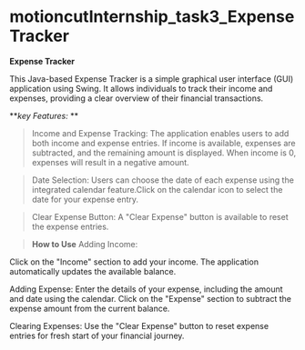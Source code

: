 # motioncutInternship_task3_ExpenseTracker
**Expense Tracker**

This Java-based Expense Tracker is a simple graphical user interface (GUI) application using Swing. It allows individuals to track their income and expenses, providing a clear overview of their financial transactions.

**_key Features:_
**
> Income and Expense Tracking:
The application enables users to add both income and expense entries.
If income is available, expenses are subtracted, and the remaining amount is displayed.
When income is 0, expenses will result in a negative amount.


> Date Selection:
Users can choose the date of each expense using the integrated calendar feature.Click on the calendar icon to select the date for your expense entry.

> Clear Expense Button:
A "Clear Expense" button is available to reset the expense entries.


> **How to Use**
Adding Income:

Click on the "Income" section to add your income. The application automatically updates the available balance.

Adding Expense:
Enter the details of your expense, including the amount and date using the calendar.
Click on the "Expense" section to subtract the expense amount from the current balance.

Clearing Expenses:
Use the "Clear Expense" button to reset expense entries for fresh start of your financial journey.

